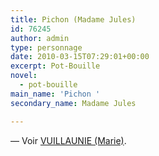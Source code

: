 ```yaml
---
title: Pichon (Madame Jules)
id: 76245
author: admin
type: personnage
date: 2010-03-15T07:29:01+00:00
excerpt: Pot-Bouille
novel:
  - pot-bouille
main_name: 'Pichon '
secondary_name: Madame Jules

---
```

— Voir <a href="/personnage/vuillaunie-marie/" target="_self">VUILLAUNIE (Marie)</a>.